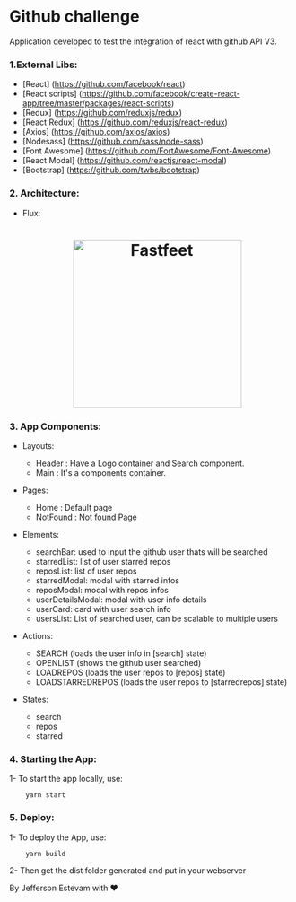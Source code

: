 # Github challenge

Application developed to test the integration of react with github API V3.

### 1.External Libs:

  - [React] (https://github.com/facebook/react)
  - [React scripts] (https://github.com/facebook/create-react-app/tree/master/packages/react-scripts)
  - [Redux] (https://github.com/reduxjs/redux)
  - [React Redux] (https://github.com/reduxjs/react-redux)
  - [Axios] (https://github.com/axios/axios)
  - [Nodesass] (https://github.com/sass/node-sass)
  - [Font Awesome] (https://github.com/FortAwesome/Font-Awesome)
  - [React Modal] (https://github.com/reactjs/react-modal)
  - [Bootstrap] (https://github.com/twbs/bootstrap)
  
### 2. Architecture:

  - Flux:

    <h1 align="center">
      <img alt="Fastfeet" title="Fastfeet" src="https://cdn.scotch.io/scotchy-uploads/2014/10/rHwGUog.png" width="300px" />
    </h1> 
    
### 3. App Components:

  - Layouts:
    - Header : Have a Logo container and Search component.
    - Main : It's a components container.
    
  - Pages:
    - Home : Default page
    - NotFound : Not found Page

  - Elements:
    - searchBar: used to input the github user thats will be searched
    - starredList: list of user starred repos
    - reposList: list of user repos
    - starredModal: modal with starred infos
    - reposModal: modal with repos infos
    - userDetailsModal: modal with user info details
    - userCard: card with user search info
    - usersList: List of searched user, can be scalable to multiple users
    
 - Actions:
    - SEARCH (loads the user info in [search] state)
    - OPENLIST (shows the github user searched)
    - LOADREPOS (loads the user repos to [repos] state)
    - LOADSTARREDREPOS (loads the user repos to [starredrepos] state)
    
 - States:
    - search
    - repos
    - starred
        
### 4. Starting the App:

  1- To start the app locally, use:
    
        yarn start
        
### 5. Deploy:

  1- To deploy the App, use:
    
        yarn build 
        
  2- Then get the dist folder generated and put in your webserver      
  

By Jefferson Estevam with ♥
